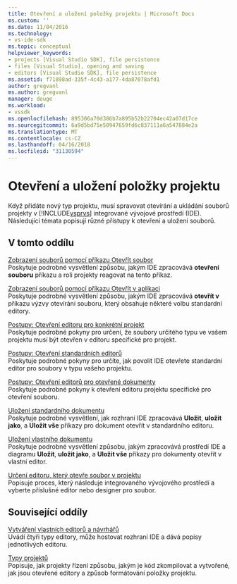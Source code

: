 ```yaml
---
title: Otevření a uložení položky projektu | Microsoft Docs
ms.custom: ''
ms.date: 11/04/2016
ms.technology:
- vs-ide-sdk
ms.topic: conceptual
helpviewer_keywords:
- projects [Visual Studio SDK], file persistence
- files [Visual Studio], opening and saving
- editors [Visual Studio SDK], file persistence
ms.assetid: f71898ad-335f-4c43-a177-4da87078afd1
author: gregvanl
ms.author: gregvanl
manager: douge
ms.workload:
- vssdk
ms.openlocfilehash: 895306a70d386b7a895b52b22704ec42a07d17ce
ms.sourcegitcommit: 6a9d5bd75e50947659fd6c837111a6a547884e2a
ms.translationtype: MT
ms.contentlocale: cs-CZ
ms.lasthandoff: 04/16/2018
ms.locfileid: "31130594"
---
```

# <a name="opening-and-saving-project-items"></a>Otevření a uložení položky projektu
Když přidáte nový typ projektu, musí spravovat otevírání a ukládání souborů projekty v [!INCLUDE[vsprvs](../../code-quality/includes/vsprvs_md.md)] integrované vývojové prostředí (IDE). Následující témata popisují různé přístupy k otevření a uložení souborů.  
  
## <a name="in-this-section"></a>V tomto oddílu  
 [Zobrazení souborů pomocí příkazu Otevřít soubor](../../extensibility/internals/displaying-files-by-using-the-open-file-command.md)  
 Poskytuje podrobné vysvětlení způsobu, jakým IDE zpracovává **otevření souboru** příkazu a roli projekty reagovat na tento příkaz.  
  
 [Zobrazení souborů pomocí příkazu Otevřít v aplikaci](../../extensibility/internals/displaying-files-by-using-the-open-with-command.md)  
 Poskytuje podrobné vysvětlení způsobu, jakým IDE zpracovává **otevřít v** příkazu výzvy otevírání souboru, který obsahuje některé volbu standardní editory.  
  
 [Postupy: Otevření editoru pro konkrétní projekt](../../extensibility/how-to-open-project-specific-editors.md)  
 Poskytuje podrobné pokyny pro určení, že soubory určitého typu ve vašem projektu musí být otevřen v editoru specifické pro projekt.  
  
 [Postupy: Otevření standardních editorů](../../extensibility/how-to-open-standard-editors.md)  
 Poskytuje podrobné pokyny pro určíte, jak povolit IDE otevřete standardní editor pro soubory v typu vašeho projektu.  
  
 [Postupy: Otevření editorů pro otevřené dokumenty](../../extensibility/how-to-open-editors-for-open-documents.md)  
 Poskytuje podrobné pokyny k otevření editoru projektu specifické pro otevření souboru.  
  
 [Uložení standardního dokumentu](../../extensibility/internals/saving-a-standard-document.md)  
 Poskytuje podrobné vysvětlení, jak rozhraní IDE zpracovává **Uložit**, **uložit jako**, a **Uložit vše** příkazy pro dokument otevřít v standardního editoru.  
  
 [Uložení vlastního dokumentu](../../extensibility/internals/saving-a-custom-document.md)  
 Poskytuje podrobné vysvětlení způsobu, jakým zpracovává prostředí IDE a diagramu **Uložit**, **uložit jako**, a **Uložit vše** příkazy pro dokumenty otevřít v vlastní editor.  
  
 [Určení editoru, který otevře soubor v projektu](../../extensibility/internals/determining-which-editor-opens-a-file-in-a-project.md)  
 Popisuje proces, který následuje integrovaného vývojového prostředí a vyberte příslušné editor nebo designer pro soubor.  
  
## <a name="related-sections"></a>Související oddíly  
 [Vytváření vlastních editorů a návrhářů](../../extensibility/creating-custom-editors-and-designers.md)  
 Uvádí čtyři typy editory, může hostovat rozhraní IDE a dává popisy jednotlivých editoru.  
  
 [Typy projektů](../../extensibility/internals/project-types.md)  
 Popisuje, jak projekty řízení způsobu, jakým je kód zkompilovat a vytvořené, jak jsou otevřené editory a způsob formátování položky projektu.